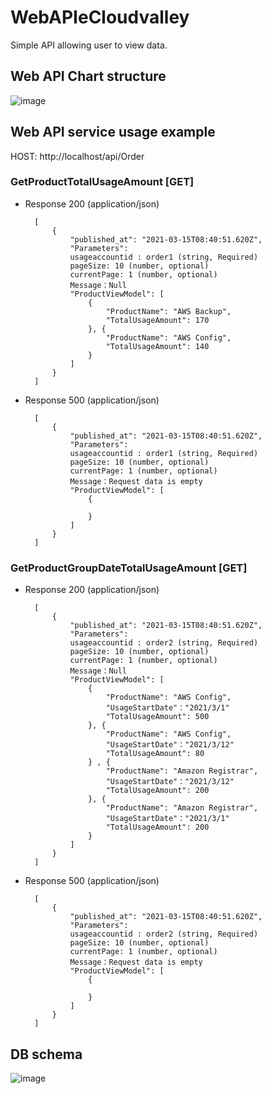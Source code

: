 # WebAPIeCloudvalley

Simple API allowing user to view data.

## Web API Chart structure 
![image](https://github.com/znnylance/WebAPIeCloudvalley/blob/master/Picture/apiuml.png)

## Web API service usage example 

HOST: http://localhost/api/Order

###  GetProductTotalUsageAmount [GET]

+ Response 200 (application/json)
    
        [
            {
                "published_at": "2021-03-15T08:40:51.620Z",
                "Parameters":
                usageaccountid : order1 (string, Required)
                pageSize: 10 (number, optional)
                currentPage: 1 (number, optional)
                Message：Null
                "ProductViewModel": [
                    {
                        "ProductName": "AWS Backup",
                        "TotalUsageAmount": 170
                    }, {
                        "ProductName": "AWS Config",
                        "TotalUsageAmount": 140
                    }
                ]
            }
        ]
        
+ Response 500 (application/json)
    
        [
            {
                "published_at": "2021-03-15T08:40:51.620Z",
                "Parameters":
                usageaccountid : order1 (string, Required)
                pageSize: 10 (number, optional)
                currentPage: 1 (number, optional)
                Message：Request data is empty
                "ProductViewModel": [
                    {
                       
                    }
                ]
            }
        ]

###  GetProductGroupDateTotalUsageAmount [GET]

+ Response 200 (application/json)
    
        [
            {
                "published_at": "2021-03-15T08:40:51.620Z",
                "Parameters":
                usageaccountid : order2 (string, Required)
                pageSize: 10 (number, optional)
                currentPage: 1 (number, optional)
                Message：Null
                "ProductViewModel": [
                    {
                        "ProductName": "AWS Config",
                        "UsageStartDate"："2021/3/1"
                        "TotalUsageAmount": 500
                    }, {
                        "ProductName": "AWS Config",
                        "UsageStartDate"："2021/3/12"
                        "TotalUsageAmount": 80
                    } , {
                        "ProductName": "Amazon Registrar",
                        "UsageStartDate"："2021/3/12"
                        "TotalUsageAmount": 200
                    }, {
                        "ProductName": "Amazon Registrar",
                        "UsageStartDate"："2021/3/1"
                        "TotalUsageAmount": 200
                    }
                ]
            }
        ]
        
+ Response 500 (application/json)
    
        [
            {
                "published_at": "2021-03-15T08:40:51.620Z",
                "Parameters":
                usageaccountid : order2 (string, Required)
                pageSize: 10 (number, optional)
                currentPage: 1 (number, optional)
                Message：Request data is empty
                "ProductViewModel": [
                    {
                       
                    }
                ]
            }
        ]
        
## DB schema
![image](https://github.com/znnylance/WebAPIeCloudvalley/blob/master/Picture/TableSchema.png)
